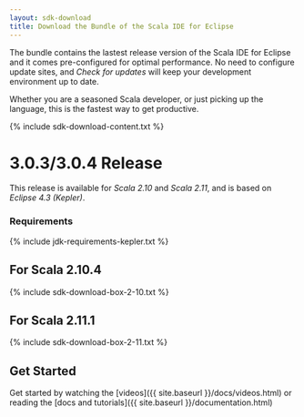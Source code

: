 ```yaml
---
layout: sdk-download
title: Download the Bundle of the Scala IDE for Eclipse
---
```


The bundle contains the lastest release version of the Scala IDE for Eclipse and it comes pre-configured
for optimal performance. No need to configure update sites, and *Check for updates* will keep your
development environment up to date.

Whether you are a seasoned Scala developer, or just picking up the language, this is the fastest way to get productive.

{% include sdk-download-content.txt %}

# 3.0.3/3.0.4 Release

This release is available for *Scala 2.10* and *Scala 2.11*,
and is based on *Eclipse 4.3 (Kepler)*.

### Requirements
{% include jdk-requirements-kepler.txt %}

## For Scala 2.10.4
{% include sdk-download-box-2-10.txt %}

## For Scala 2.11.1
{% include sdk-download-box-2-11.txt %}

## Get Started

Get started by watching the [videos]({{ site.baseurl }}/docs/videos.html) or reading the [docs and tutorials]({{ site.baseurl }}/documentation.html)
